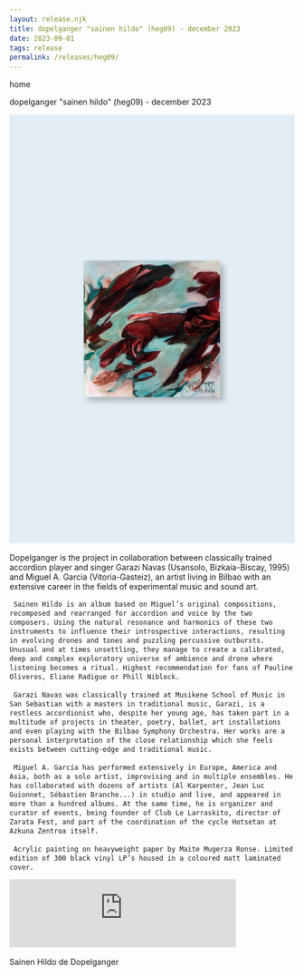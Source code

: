 ```yaml
---
layout: release.njk
title: dopelganger "sainen hildo" (heg09) - december 2023
date: 2023-09-01
tags: release
permalink: /releases/heg09/
---
```


home

dopelganger "sainen hildo" (heg09) - december 2023

![Sainen Hildo](../public/assets/Heg09_A.webp)

Dopelganger is the project in collaboration between classically trained accordion player and singer Garazi Navas (Usansolo, Bizkaia-Biscay, 1995) and Miguel A. Garcia (Vitoria-Gasteiz), an artist living in Bilbao with an extensive career in the fields of experimental music and sound art.

     Sainen Hildo is an album based on Miguel’s original compositions, recomposed and rearranged for accordion and voice by the two composers. Using the natural resonance and harmonics of these two instruments to influence their introspective interactions, resulting in evolving drones and tones and puzzling percussive outbursts. Unusual and at times unsettling, they manage to create a calibrated, deep and complex exploratory universe of ambience and drone where listening becomes a ritual. Highest recommendation for fans of Pauline Oliveros, Eliane Radigue or Phill Niblock.

     Garazi Navas was classically trained at Musikene School of Music in San Sebastian with a masters in traditional music, Garazi, is a restless accordionist who, despite her young age, has taken part in a multitude of projects in theater, poetry, ballet, art installations and even playing with the Bilbao Symphony Orchestra. Her works are a personal interpretation of the close relationship which she feels exists between cutting-edge and traditional music.

     Miguel A. García has performed extensively in Europe, America and Asia, both as a solo artist, improvising and in multiple ensembles. He has collaborated with dozens of artists (Al Karpenter, Jean Luc Guionnet, Sébastien Branche...) in studio and live, and appeared in more than a hundred albums. At the same time, he is organizer and curator of events, being founder of Club Le Larraskito, director of Zarata Fest, and part of the coordination of the cycle Hotsetan at Azkuna Zentroa itself.

     Acrylic painting on heavyweight paper by Maite Mugerza Ronse. Limited edition of 300 black vinyl LP’s housed in a coloured matt laminated cover.

<iframe seamless="" src="https://bandcamp.com/EmbeddedPlayer/album=749646337/size=large/bgcol=ffffff/linkcol=0687f5/tracklist=false/artwork=small/transparent=true/" style="border: 0; width: 400px; height: 120px;">
<a href="https://hegoadiskak.bandcamp.com/album/sainen-hildo">
      Sainen Hildo de Dopelganger
     </a>
</iframe>

Sainen Hildo de Dopelganger
